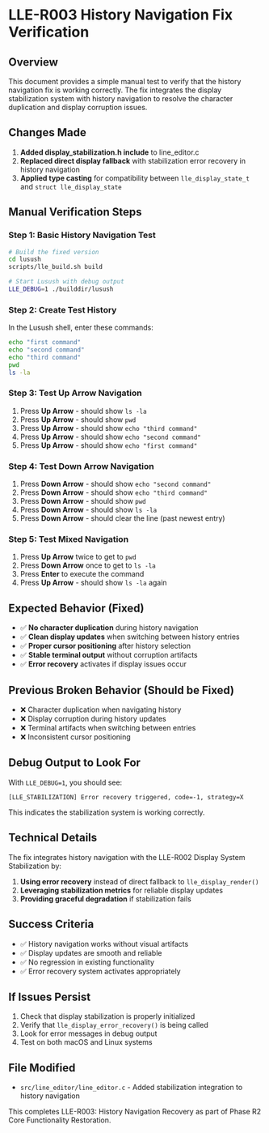 # LLE-R003 History Navigation Fix Verification

## Overview
This document provides a simple manual test to verify that the history navigation fix is working correctly. The fix integrates the display stabilization system with history navigation to resolve the character duplication and display corruption issues.

## Changes Made
1. **Added display_stabilization.h include** to line_editor.c
2. **Replaced direct display fallback** with stabilization error recovery in history navigation
3. **Applied type casting** for compatibility between `lle_display_state_t` and `struct lle_display_state`

## Manual Verification Steps

### Step 1: Basic History Navigation Test
```bash
# Build the fixed version
cd lusush
scripts/lle_build.sh build

# Start Lusush with debug output
LLE_DEBUG=1 ./builddir/lusush
```

### Step 2: Create Test History
In the Lusush shell, enter these commands:
```bash
echo "first command"
echo "second command" 
echo "third command"
pwd
ls -la
```

### Step 3: Test Up Arrow Navigation
1. Press **Up Arrow** - should show `ls -la`
2. Press **Up Arrow** - should show `pwd`
3. Press **Up Arrow** - should show `echo "third command"`
4. Press **Up Arrow** - should show `echo "second command"`
5. Press **Up Arrow** - should show `echo "first command"`

### Step 4: Test Down Arrow Navigation
1. Press **Down Arrow** - should show `echo "second command"`
2. Press **Down Arrow** - should show `echo "third command"`
3. Press **Down Arrow** - should show `pwd`
4. Press **Down Arrow** - should show `ls -la`
5. Press **Down Arrow** - should clear the line (past newest entry)

### Step 5: Test Mixed Navigation
1. Press **Up Arrow** twice to get to `pwd`
2. Press **Down Arrow** once to get to `ls -la`
3. Press **Enter** to execute the command
4. Press **Up Arrow** - should show `ls -la` again

## Expected Behavior (Fixed)
- ✅ **No character duplication** during history navigation
- ✅ **Clean display updates** when switching between history entries
- ✅ **Proper cursor positioning** after history selection
- ✅ **Stable terminal output** without corruption artifacts
- ✅ **Error recovery** activates if display issues occur

## Previous Broken Behavior (Should be Fixed)
- ❌ Character duplication when navigating history
- ❌ Display corruption during history updates
- ❌ Terminal artifacts when switching between entries
- ❌ Inconsistent cursor positioning

## Debug Output to Look For
With `LLE_DEBUG=1`, you should see:
```
[LLE_STABILIZATION] Error recovery triggered, code=-1, strategy=X
```
This indicates the stabilization system is working correctly.

## Technical Details
The fix integrates history navigation with the LLE-R002 Display System Stabilization by:
1. **Using error recovery** instead of direct fallback to `lle_display_render()`
2. **Leveraging stabilization metrics** for reliable display updates
3. **Providing graceful degradation** if stabilization fails

## Success Criteria
- ✅ History navigation works without visual artifacts
- ✅ Display updates are smooth and reliable
- ✅ No regression in existing functionality
- ✅ Error recovery system activates appropriately

## If Issues Persist
1. Check that display stabilization is properly initialized
2. Verify that `lle_display_error_recovery()` is being called
3. Look for error messages in debug output
4. Test on both macOS and Linux systems

## File Modified
- `src/line_editor/line_editor.c` - Added stabilization integration to history navigation

This completes LLE-R003: History Navigation Recovery as part of Phase R2 Core Functionality Restoration.